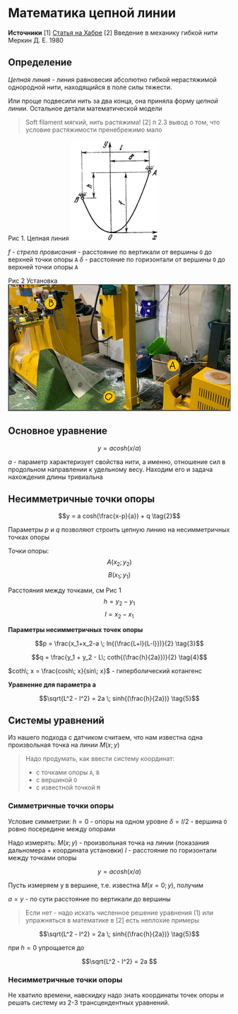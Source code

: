 # Математика цепной линии

**Источники**
[1] [Статья на Хабре](https://habr.com/ru/articles/554414/)
[2] Введение в механику гибкой нити Меркин Д. Е. 1980

## Определение

*Цепная линия* - линия равновесия абсолютно гибкой нерастяжимой однородной нити, находящийся в поле силы тяжести.

Или проще подвесили нить за два конца, она приняла форму *цепной линии*. Остальное детали математической модели

> Soft filament мягкий, нить растяжима!
> [2] п 2.3 вывод о том, что условие растяжимости пренебрежимо мало

Рис 1. Цепная линия
<img src="attachments/image.png" width=200>

$f$ - *стрела провисания* - расстояние по вертикали от вершины `O` до верхней точки опоры `A`
$\delta$ - расстояние по горизонтали от вершины `O` до верхней точки опоры `A`

Рис 2 Установка
<img src="attachments/image-1.png" width=600>

## Основное уравнение

$$y = a cosh(x/a) \tag{1}$$

$a$ - параметр характеризует свойства нити, а именно, отношение сил в продольном направлении к удельному весу. Находим его и задача нахождения длины тривиальна 

## Несимметричные точки опоры

$$y = a cosh(\frac{x-p}{a}) + q \tag{2}$$

Параметры $p$ и $q$ позволяют строить цепную линию на несимметричных точках опоры

Точки опоры:
$$A(x_2; y_2)$$
$$B(x_1; y_1)$$

Расстояния между точками, см Рис 1 
$$h = y_2 - y_1$$
$$l = x_2 - x_1$$

**Параметры несимметричных точек опоры**

$$p = \frac{x_1+x_2-a \; ln{(\frac{L+l}{L-l}})}{2} \tag{3}$$

$$q = \frac{y_1 + y_2 - L\; coth{(\frac{h}{2a}})}{2} \tag{4}$$

$coth\; x = \frac{cosh\; x}{sin\; x}$ -  гиперболический котангенс

**Уравнение для параметра a**

$$\sqrt{L^2 - l^2} = 2a \; sinh{(\frac{h}{2a})} \tag{5}$$

## Системы уравнений

Из нашего подхода с датчиком считаем, что нам известна одна произвольная точка на линии $M(x; y)$

> Надо продумать, как ввести систему координат:
> - с точками опоры `A`, `B`
> - с вершиной `O`
> - с известной точкой `M`

### Симметричные точки опоры

Условие симметрии:
$h = 0$ - опоры на одном уровне
$\delta = l/2$ - вершина `O` ровно посередине между опорами

Надо измерять:
$M(x; y)$ - произвольная точка на линии (показания дальномера + координата установки)
$l$ - расстояние по горизонтали между точками опоры

$$y = a cosh(x/a) \tag{1}$$

Пусть измеряем y в вершине, т.е. известна $M(x=0; y)$, получим

$a = y$ - по сути расстояние по вертикали до вершины

> Если нет - надо искать численное решение уравнения (1)
> или упражняться в математике в [2] есть неплохие примеры

$$\sqrt{L^2 - l^2} = 2a \; sinh{(\frac{h}{2a})} \tag{5}$$

при $h = 0$ упрощается до

$$\sqrt{L^2 - l^2} = 2a $$

### Несимметричные точки опоры

Не хватило времени, навскидку надо знать координаты точек опоры и решать систему из 2-3 трансцендентных уравнений.